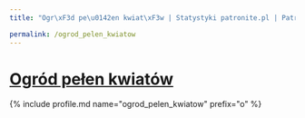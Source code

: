 ```yaml
---
title: "Ogr\xF3d pe\u0142en kwiat\xF3w | Statystyki patronite.pl | Patromierz"

permalink: /ogrod_pelen_kwiatow
---
```


# [Ogród pełen kwiatów](https://patronite.pl/ogrod_pelen_kwiatow)

{% include profile.md name="ogrod_pelen_kwiatow" prefix="o" %}
